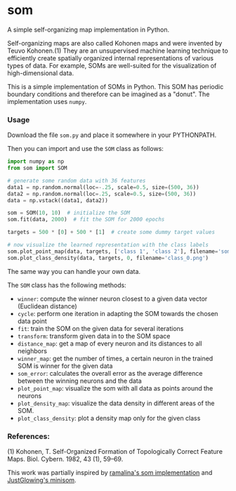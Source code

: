 # som
A simple self-organizing map implementation in Python.

Self-organizing maps are also called Kohonen maps and were invented by Teuvo Kohonen.(1) They are an unsupervised machine 
learning technique to efficiently create spatially organized internal representations of various types of data. For 
example, SOMs are well-suited for the visualization of high-dimensional data. 

This is a simple implementation of SOMs in Python. This SOM has periodic boundary conditions and therefore can be
imagined as a "donut". The implementation uses `numpy`.

### Usage
Download the file `som.py` and place it somewhere in your PYTHONPATH.

Then you can import and use the `SOM` class as follows: 

``` python
import numpy as np
from som import SOM

# generate some random data with 36 features
data1 = np.random.normal(loc=-.25, scale=0.5, size=(500, 36))
data2 = np.random.normal(loc=.25, scale=0.5, size=(500, 36))
data = np.vstack((data1, data2))

som = SOM(10, 10)  # initialize the SOM
som.fit(data, 2000)  # fit the SOM for 2000 epochs

targets = 500 * [0] + 500 * [1]  # create some dummy target values

# now visualize the learned representation with the class labels
som.plot_point_map(data, targets, ['class 1', 'class 2'], filename='som.png')
som.plot_class_density(data, targets, 0, filename='class_0.png')
```

The same way you can handle your own data.

The `SOM` class has the following methods:
- `winner`: compute the winner neuron closest to a given data vector (Euclidean distance)
- `cycle`: perform one iteration in adapting the SOM towards the chosen data point
- `fit`: train the SOM on the given data for several iterations
- `transform`: transform given data in to the SOM space
- `distance_map`: get a map of every neuron and its distances to all neighbors
- `winner_map`: get the number of times, a certain neuron in the trained SOM is winner for the given data
- `som_error`: calculates the overall error as the average difference between the winning neurons and the data
- `plot_point_map`: visualize the som with all data as points around the neurons
- `plot_density_map`: visualize the data density in different areas of the SOM.
- `plot_class_density`: plot a density map only for the given class


### References:
(1) Kohonen, T. Self-Organized Formation of Topologically Correct Feature Maps. Biol. Cybern. 1982, 43 (1), 59–69.

This work was partially inspired by [ramalina's som implementation](https://github.com/ramarlina/som "ramarlina's som github repo") and [JustGlowing's minisom](https://github.com/JustGlowing/minisom "JustGlowing's minisom github repo").
